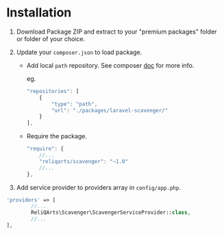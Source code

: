 # Installation

1. Download Package ZIP and extract to your "premium packages" folder or folder of your choice.

2. Update your `composer.json` to load package.

    - Add local `path` repository. See composer [doc](https://getcomposer.org/doc/05-repositories.md#loading-a-package-from-a-vcs-repository) for more info.

        eg.
        ```javascript
        "repositories": [
            {
                "type": "path",
                "url": "./packages/laravel-scavenger/"
            }
        ],
        ```

    - Require the package.

        ```javascript
        "require": {
            //...
            "reliqarts/scavenger": "~1.0"
            //...
        },
        ```

3. Add service provider to providers array in `config/app.php`.
```php
'providers' => [
        //...
        ReliQArts\Scavenger\ScavengerServiceProvider::class,
        //...
],
```

